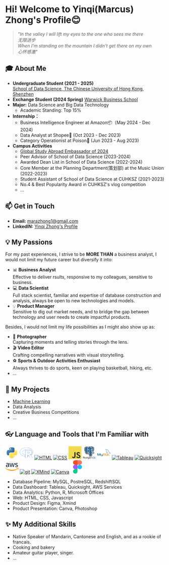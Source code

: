 # Hi! Welcome to Yinqi(Marcus) Zhong's Profile😊

> *"In the valley I will lift my eyes to the one who sees me there*  
> *无限进步*  
> *When I'm standing on the mountain I didn't get there on my own*  
> *心怀感激"*

## 🎓 About Me
- **Undergraduate Student (2021 - 2025)**  
  [School of Data Science, The Chinese University of Hong Kong, Shenzhen](https://sds.cuhk.edu.cn/)
- **Exchange Student (2024 Spring)**
  [Warwick Business School](https://www.wbs.ac.uk/)
- **Major:** Data Science and Big Data Technology  
   -  Academic Standing: Top 15%
- **Internship：**
   - Business Intelligence Engineer at Amazon📦（May 2024 - Dec 2024)
   - Data Analyst at Shopee🦐 (Oct 2023 - Dec 2023)
   - Category Operationist at Poison👔 (Jun 2023 - Aug 2023)
- **Campus Activities**
   - [Global Study Abroad Embassador of 2024](https://oal.cuhk.edu.cn/article/1655)
   - Peer Advisor of School of Data Science (2023-2024)
   - Awarded Dean List in School of Data Science (2022-2024)
   - Core Member at the Planning Department(策划部) at the Music Union (2022-2023)
   - Student Assistant of School of Data Science at CUHKSZ (2021-2023)
   - No.4 & Best Popularity Award in CUHKSZ's vlog competition
   - ...

## 📫 Get in Touch
- **Email:** marazhong1@gmail.com
- **LinkedIN:** [Yinqi Zhong's Profile](https://www.linkedin.com/in/yinqi-marcus-zhong-7824042a5/)

## 💡 My Passions
For my past experiences, I strive to be **MORE THAN** a business analyst, I would not limit my future career but diversify it into:

- 📊 **Business Analyst**  
  Effective to deliver rsults, responsive to my colleagues, sensitive to business.
- 💻 **Data Scientist**  
  Full stack scientist, familiar and expertise of database construction and analysis, always be open to new technologies and models.
- 💡 **Product Manager**  
  Sensitive to dig out market needs, and to bridge the gap between technology and user needs to create impactful products.



Besides, I would not limit my life possibilities as I might also show up as:
- 📸 **Photographer**  
  Capturing moments and telling stories through the lens.
- 🎬 **Video Editor**  
  Crafting compelling narratives with visual storytelling.
- ⚽ **Sports & Outdoor Activities Enthusiast**  
  Always thrives to do sports, keen on playing basketball, hiking, etc.
- ...
  
## 🚀 My Projects
- [Machine Learning](https://github.com/Zyinqi/Machine-Learning-Project)
- Data Analysis
- Creative Business Competitions
- ...


## 👓 Language and Tools that I'm Familiar with
<a target="_blank" href="https://raw.githubusercontent.com/devicons/devicon/master/icons/python/python-original.svg" style="display: inline-block;">
  <img src="https://raw.githubusercontent.com/devicons/devicon/master/icons/python/python-original.svg" alt="python" width="42" height="42" />
</a>
<a target="_blank" href="https://github.com/devicons/devicon/blob/master/icons/r/r-line.svg" style="display: inline-block;">
  <img src="https://github.com/devicons/devicon/blob/master/icons/r/r-line.svg" alt="R" width="42" height="42" />
</a>

<a target="_blank" href="https://www.vectorlogo.zone/logos/w3_html5/w3_html5-ar21.svg" style="display: inline-block;">
  <img src="https://www.vectorlogo.zone/logos/w3_html5/w3_html5-ar21.svg" alt="HTML" width="42" height="42" />
</a>

<a target="_blank" href="https://www.vectorlogo.zone/logos/netlifyapp_watercss/netlifyapp_watercss-ar21.svg" style="display: inline-block;">
  <img src="https://www.vectorlogo.zone/logos/netlifyapp_watercss/netlifyapp_watercss-ar21.svg" alt="CSS" width="42" height="42" />
</a>
<a target="_blank" href="https://raw.githubusercontent.com/devicons/devicon/master/icons/javascript/javascript-original.svg" style="display: inline-block;">
  <img src="https://raw.githubusercontent.com/devicons/devicon/master/icons/javascript/javascript-original.svg" alt="javascript" width="42" height="42" />
</a>
<a target="_blank" href="https://raw.githubusercontent.com/devicons/devicon/master/icons/postgresql/postgresql-original-wordmark.svg" style="display: inline-block;">
  <img src="https://raw.githubusercontent.com/devicons/devicon/master/icons/postgresql/postgresql-original-wordmark.svg" alt="postgresql" width="42" height="42" />
</a>
<a target="_blank" href="https://raw.githubusercontent.com/devicons/devicon/master/icons/mysql/mysql-original-wordmark.svg" style="display: inline-block;">
  <img src="https://raw.githubusercontent.com/devicons/devicon/master/icons/mysql/mysql-original-wordmark.svg" alt="mysql" width="42" height="42" />
</a>
<a target="_blank" href="https://cdn.worldvectorlogo.com/logos/tableau-software.svg" style="display: inline-block;">
  <img src="https://cdn.worldvectorlogo.com/logos/tableau-software.svg" alt="Tableau" width="42" height="42" />
</a>
<a target="_blank" href="https://icon.icepanel.io/AWS/svg/Analytics/QuickSight.svg" style="display: inline-block;">
  <img src="https://icon.icepanel.io/AWS/svg/Analytics/QuickSight.svg" alt="Quicksight" width="42" height="42" />
</a>
<a target="_blank" href="https://raw.githubusercontent.com/devicons/devicon/master/icons/amazonwebservices/amazonwebservices-original-wordmark.svg" style="display: inline-block;">
  <img src="https://raw.githubusercontent.com/devicons/devicon/master/icons/amazonwebservices/amazonwebservices-original-wordmark.svg" alt="aws" width="42" height="42" />
</a>
<a target="_blank" href="https://www.vectorlogo.zone/logos/git-scm/git-scm-icon.svg" style="display: inline-block;">
  <img src="https://www.vectorlogo.zone/logos/git-scm/git-scm-icon.svg" alt="git" width="42" height="42" />
</a>
<a target="_blank" href="https://www.vectorlogo.zone/logos/xmindapp/xmindapp-icon.svg" style="display: inline-block;">
  <img src="https://www.vectorlogo.zone/logos/xmindapp/xmindapp-icon.svg" alt="XMind" width="42" height="42" />
</a>
<a target="_blank" href="https://www.vectorlogo.zone/logos/canva/canva-icon.svg" style="display: inline-block;">
  <img src="https://www.vectorlogo.zone/logos/canva/canva-icon.svg" alt="Canva" width="42" height="42" />
</a>
<a target="_blank" href="https://github.com/devicons/devicon/blob/master/icons/figma/figma-original.svg" style="display: inline-block;">
  <img src="https://github.com/devicons/devicon/blob/master/icons/figma/figma-original.svg" alt="Figma" width="42" height="42" />
</a>

- Database Pipeline: MySQL, PostreSQL, RedshiftSQL
- Data Dashboard: Tableau, Quicksight, AWS Services
- Data Analytics: Python, R, Microsoft Offices
- Web: HTML, CSS, Javascript
- Product Design: Figma, Xmind
- Product Presentation: Canva, Photoshop


## ✨ My Additional Skills
- Native Speaker of Mandarin, Cantonese and English, and as a rookie of francais.
- Cooking and bakery
- Amateur guitar player, singer.
- ...
